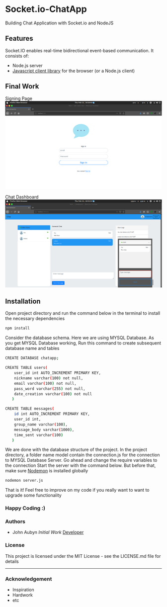 # Socket.io-ChatApp
Building Chat Application with Socket.io and NodeJS

## Features
Socket.IO enables real-time bidirectional event-based communication. It consists of:
* Node.js server
* [Javascript client library](https://github.com/socketio/socket.io-client) for the browser (or a Node.js client)

## Final Work
Signing Page
![alt text](https://github.com/Aubynj/Socket.io-ChatApp/blob/master/public/img/image1.png)

Chat Dashboard
![alt text](https://github.com/Aubynj/Socket.io-ChatApp/blob/master/public/img/image2.png)

## Installation
Open project directory and run the command below in the terminal to install the necessary dependencies
```bash
npm install 
```
Consider the database schema. Here we are using MYSQL Database. As you get MYSQL Database working,
Run this command to create subsequent database name and tables
```bash
CREATE DATABASE chatapp;
```

```bash
CREATE TABLE users(
    user_id int AUTO_INCREMENT PRIMARY KEY,
    nickname varchar(100) not null,
    email varchar(100) not null,
    pass_word varchar(255) not null,
    date_creation varchar(100) not null
   )
```

```bash
CREATE TABLE messages(
    id int AUTO_INCREMENT PRIMARY KEY,
    user_id int,
    group_name varchar(100),
    message_body varchar(1000),
    time_sent varchar(100)
   )
```
We are done with the database structure of the project. In the project directory, a folder name model contain
the connection.js for the connection to MYSQL Database Server. Go ahead and change the require variables to the connection
Start the server with the command below. But before that, make sure [Nodemon](https://www.npmjs.com/package/nodemon) is installed globally

```bash
nodemon server.js
```
That is it! Feel free to improve on my code if you really want to want to upgrade some functionality
### Happy Coding :)

### Authors
* John Aubyn  _Initial Work_ [Developer](http://aubynj.github.io)

### License
This project is licensed under the MIT License - see the LICENSE.md file for details

--------------
### Acknowledgement
* Inspiration
* Hardwork
* etc
